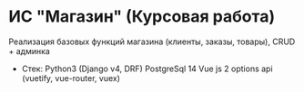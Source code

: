 # ИС "Магазин" (Курсовая работа)
Реализация базовых функций магазина (клиенты, заказы, товары), CRUD + админка
* Стек:
  Python3 (Django v4, DRF)
  PostgreSql 14
  Vue js 2 options api (vuetify, vue-router, vuex)
